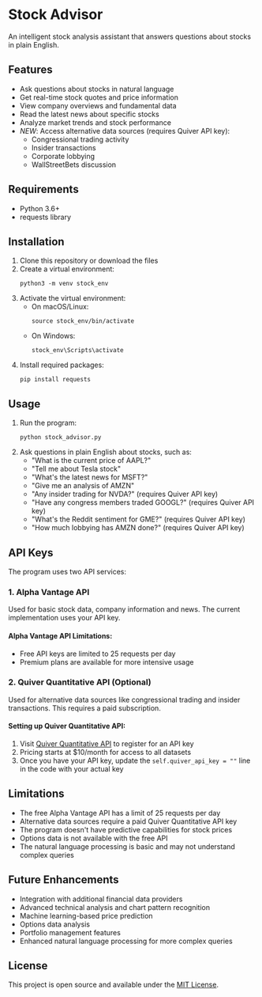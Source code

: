 # Stock Advisor

An intelligent stock analysis assistant that answers questions about stocks in plain English.

## Features

- Ask questions about stocks in natural language
- Get real-time stock quotes and price information
- View company overviews and fundamental data
- Read the latest news about specific stocks
- Analyze market trends and stock performance
- *NEW*: Access alternative data sources (requires Quiver API key):
  - Congressional trading activity
  - Insider transactions
  - Corporate lobbying
  - WallStreetBets discussion

## Requirements

- Python 3.6+
- requests library

## Installation

1. Clone this repository or download the files
2. Create a virtual environment:
   ```
   python3 -m venv stock_env
   ```
3. Activate the virtual environment:
   - On macOS/Linux:
     ```
     source stock_env/bin/activate
     ```
   - On Windows:
     ```
     stock_env\Scripts\activate
     ```
4. Install required packages:
   ```
   pip install requests
   ```

## Usage

1. Run the program:
   ```
   python stock_advisor.py
   ```
2. Ask questions in plain English about stocks, such as:
   - "What is the current price of AAPL?"
   - "Tell me about Tesla stock"
   - "What's the latest news for MSFT?"
   - "Give me an analysis of AMZN"
   - "Any insider trading for NVDA?" (requires Quiver API key)
   - "Have any congress members traded GOOGL?" (requires Quiver API key)
   - "What's the Reddit sentiment for GME?" (requires Quiver API key)
   - "How much lobbying has AMZN done?" (requires Quiver API key)

## API Keys

The program uses two API services:

### 1. Alpha Vantage API
Used for basic stock data, company information and news. The current implementation uses your API key.

#### Alpha Vantage API Limitations:
- Free API keys are limited to 25 requests per day
- Premium plans are available for more intensive usage

### 2. Quiver Quantitative API (Optional)
Used for alternative data sources like congressional trading and insider transactions. This requires a paid subscription.

#### Setting up Quiver Quantitative API:
1. Visit [Quiver Quantitative API](https://api.quiverquant.com/) to register for an API key
2. Pricing starts at $10/month for access to all datasets
3. Once you have your API key, update the `self.quiver_api_key = ""` line in the code with your actual key

## Limitations

- The free Alpha Vantage API has a limit of 25 requests per day
- Alternative data sources require a paid Quiver Quantitative API key
- The program doesn't have predictive capabilities for stock prices
- Options data is not available with the free API
- The natural language processing is basic and may not understand complex queries

## Future Enhancements

- Integration with additional financial data providers
- Advanced technical analysis and chart pattern recognition
- Machine learning-based price prediction
- Options data analysis
- Portfolio management features
- Enhanced natural language processing for more complex queries

## License

This project is open source and available under the [MIT License](LICENSE). 